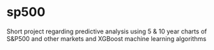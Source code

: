 # sp500
Short project regarding predictive analysis using 5 &amp; 10 year charts of S&amp;P500 and other markets and XGBoost machine learning algorithms
